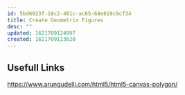 ```yaml
---
id: 5bd6923f-18c2-481c-ac65-68e619c9cf34
title: Create Geometrix Figures
desc: ""
updated: 1621709124997
created: 1621709113620
---
```


## Usefull Links

https://www.arungudelli.com/html5/html5-canvas-polygon/
